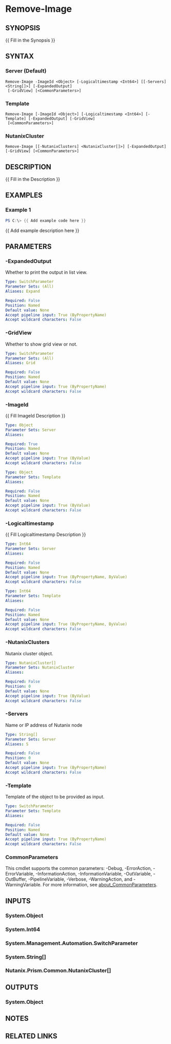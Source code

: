 ﻿---
external help file: Nutanix.Prism.PS.Cmds.dll-Help.xml
Module Name: Nutanix.Prism.PS.Cmds
online version:
schema: 2.0.0
---

# Remove-Image

## SYNOPSIS
{{ Fill in the Synopsis }}

## SYNTAX

### Server (Default)
```
Remove-Image -ImageId <Object> [-Logicaltimestamp <Int64>] [[-Servers] <String[]>] [-ExpandedOutput]
 [-GridView] [<CommonParameters>]
```

### Template
```
Remove-Image [-ImageId <Object>] [-Logicaltimestamp <Int64>] [-Template] [-ExpandedOutput] [-GridView]
 [<CommonParameters>]
```

### NutanixCluster
```
Remove-Image [[-NutanixClusters] <NutanixCluster[]>] [-ExpandedOutput] [-GridView] [<CommonParameters>]
```

## DESCRIPTION
{{ Fill in the Description }}

## EXAMPLES

### Example 1
```powershell
PS C:\> {{ Add example code here }}
```

{{ Add example description here }}

## PARAMETERS

### -ExpandedOutput
Whether to print the output in list view.

```yaml
Type: SwitchParameter
Parameter Sets: (All)
Aliases: Expand

Required: False
Position: Named
Default value: None
Accept pipeline input: True (ByPropertyName)
Accept wildcard characters: False
```

### -GridView
Whether to show grid view or not.

```yaml
Type: SwitchParameter
Parameter Sets: (All)
Aliases: Grid

Required: False
Position: Named
Default value: None
Accept pipeline input: True (ByPropertyName)
Accept wildcard characters: False
```

### -ImageId
{{ Fill ImageId Description }}

```yaml
Type: Object
Parameter Sets: Server
Aliases:

Required: True
Position: Named
Default value: None
Accept pipeline input: True (ByValue)
Accept wildcard characters: False
```

```yaml
Type: Object
Parameter Sets: Template
Aliases:

Required: False
Position: Named
Default value: None
Accept pipeline input: True (ByValue)
Accept wildcard characters: False
```

### -Logicaltimestamp
{{ Fill Logicaltimestamp Description }}

```yaml
Type: Int64
Parameter Sets: Server
Aliases:

Required: False
Position: Named
Default value: None
Accept pipeline input: True (ByPropertyName, ByValue)
Accept wildcard characters: False
```

```yaml
Type: Int64
Parameter Sets: Template
Aliases:

Required: False
Position: Named
Default value: None
Accept pipeline input: True (ByPropertyName, ByValue)
Accept wildcard characters: False
```

### -NutanixClusters
Nutanix cluster object.

```yaml
Type: NutanixCluster[]
Parameter Sets: NutanixCluster
Aliases:

Required: False
Position: 0
Default value: None
Accept pipeline input: True (ByValue)
Accept wildcard characters: False
```

### -Servers
Name or IP address of Nutanix node

```yaml
Type: String[]
Parameter Sets: Server
Aliases: S

Required: False
Position: 0
Default value: None
Accept pipeline input: True (ByPropertyName)
Accept wildcard characters: False
```

### -Template
Template of the object to be provided as input.

```yaml
Type: SwitchParameter
Parameter Sets: Template
Aliases:

Required: False
Position: Named
Default value: None
Accept pipeline input: True (ByPropertyName)
Accept wildcard characters: False
```

### CommonParameters
This cmdlet supports the common parameters: -Debug, -ErrorAction, -ErrorVariable, -InformationAction, -InformationVariable, -OutVariable, -OutBuffer, -PipelineVariable, -Verbose, -WarningAction, and -WarningVariable. For more information, see [about_CommonParameters](http://go.microsoft.com/fwlink/?LinkID=113216).

## INPUTS

### System.Object
### System.Int64
### System.Management.Automation.SwitchParameter
### System.String[]
### Nutanix.Prism.Common.NutanixCluster[]
## OUTPUTS

### System.Object
## NOTES

## RELATED LINKS
